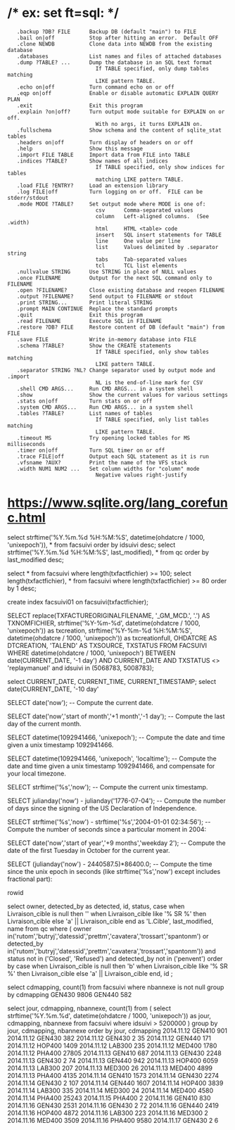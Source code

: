 # /* ex: set ft=sql: */

       .backup ?DB? FILE      Backup DB (default "main") to FILE
       .bail on|off           Stop after hitting an error.  Default OFF
       .clone NEWDB           Clone data into NEWDB from the existing database
       .databases             List names and files of attached databases
       .dump ?TABLE? ...      Dump the database in an SQL text format
                                If TABLE specified, only dump tables matching
                                LIKE pattern TABLE.
       .echo on|off           Turn command echo on or off
       .eqp on|off            Enable or disable automatic EXPLAIN QUERY PLAN
       .exit                  Exit this program
       .explain ?on|off?      Turn output mode suitable for EXPLAIN on or off.
                                With no args, it turns EXPLAIN on.
       .fullschema            Show schema and the content of sqlite_stat tables
       .headers on|off        Turn display of headers on or off
       .help                  Show this message
       .import FILE TABLE     Import data from FILE into TABLE
       .indices ?TABLE?       Show names of all indices
                                If TABLE specified, only show indices for tables
                                matching LIKE pattern TABLE.
       .load FILE ?ENTRY?     Load an extension library
       .log FILE|off          Turn logging on or off.  FILE can be stderr/stdout
       .mode MODE ?TABLE?     Set output mode where MODE is one of:
                                csv      Comma-separated values
                                column   Left-aligned columns.  (See .width)
                                html     HTML <table> code
                                insert   SQL insert statements for TABLE
                                line     One value per line
                                list     Values delimited by .separator string
                                tabs     Tab-separated values
                                tcl      TCL list elements
       .nullvalue STRING      Use STRING in place of NULL values
       .once FILENAME         Output for the next SQL command only to FILENAME
       .open ?FILENAME?       Close existing database and reopen FILENAME
       .output ?FILENAME?     Send output to FILENAME or stdout
       .print STRING...       Print literal STRING
       .prompt MAIN CONTINUE  Replace the standard prompts
       .quit                  Exit this program
       .read FILENAME         Execute SQL in FILENAME
       .restore ?DB? FILE     Restore content of DB (default "main") from FILE
       .save FILE             Write in-memory database into FILE
       .schema ?TABLE?        Show the CREATE statements
                                If TABLE specified, only show tables matching
                                LIKE pattern TABLE.
       .separator STRING ?NL? Change separator used by output mode and .import
                                NL is the end-of-line mark for CSV
       .shell CMD ARGS...     Run CMD ARGS... in a system shell
       .show                  Show the current values for various settings
       .stats on|off          Turn stats on or off
       .system CMD ARGS...    Run CMD ARGS... in a system shell
       .tables ?TABLE?        List names of tables
                                If TABLE specified, only list tables matching
                                LIKE pattern TABLE.
       .timeout MS            Try opening locked tables for MS milliseconds
       .timer on|off          Turn SQL timer on or off
       .trace FILE|off        Output each SQL statement as it is run
       .vfsname ?AUX?         Print the name of the VFS stack
       .width NUM1 NUM2 ...   Set column widths for "column" mode
                                Negative values right-justify


# https://www.sqlite.org/lang_corefunc.html

select strftime('%Y.%m.%d %H:%M:%S', datetime(ohdatcre / 1000, 'unixepoch')), * from facsuivi order by idsuivi desc;
select strftime('%Y.%m.%d %H:%M:%S', last_modified), * from qc order by last_modified desc;

select * from facsuivi where length(txfactfichier) >= 100;
select length(txfactfichier), * from facsuivi where length(txfactfichier) >= 80 order by 1 desc;

create index facsuivi01 on facsuivi(txfactfichier);


SELECT replace(TXFACTUREORIGINALFILENAME, '_GM_MCD.', '.') AS TXNOMFICHIER, 
strftime('%Y-%m-%d', datetime(ohdatcre / 1000, 'unixepoch')) as txcreation,
strftime('%Y-%m-%d %H:%M:%S', datetime(ohdatcre / 1000, 'unixepoch')) as txcreationfull,
OHDATCRE AS DTCREATION, 
'TALEND' AS TXSOURCE, 
TXSTATUS
FROM FACSUIVI  
WHERE datetime(ohdatcre / 1000, 'unixepoch') BETWEEN  date(CURRENT_DATE, '-1 day')  AND CURRENT_DATE AND TXSTATUS <> 'replaymanuel'
and idsuivi in (5068783, 5008783);

select CURRENT_DATE, CURRENT_TIME, CURRENT_TIMESTAMP;
select date(CURRENT_DATE, '-10 day'

SELECT date('now'); -- Compute the current date.

SELECT date('now','start of month','+1 month','-1 day'); -- Compute the last day of the current month.

SELECT datetime(1092941466, 'unixepoch'); -- Compute the date and time given a unix timestamp 1092941466.

SELECT datetime(1092941466, 'unixepoch', 'localtime'); -- Compute the date and time given a unix timestamp 1092941466, and compensate for your local timezone.

SELECT strftime('%s','now'); -- Compute the current unix timestamp.

SELECT julianday('now') - julianday('1776-07-04'); -- Compute the number of days since the signing of the US Declaration of Independence.

SELECT strftime('%s','now') - strftime('%s','2004-01-01 02:34:56'); -- Compute the number of seconds since a particular moment in 2004:

SELECT date('now','start of year','+9 months','weekday 2'); -- Compute the date of the first Tuesday in October for the current year.

SELECT (julianday('now') - 2440587.5)*86400.0; -- Compute the time since the unix epoch in seconds (like strftime('%s','now') except includes fractional part):


rowid

select owner, detected_by as detected, id, status, case when Livraison_cible is null then '' when Livraison_cible like '% SR %' then Livraison_cible else 'a' || Livraison_cible end as 'L.Cible', last_modified, name from qc
where
(      owner in('rutom','butryj','datessid','prettm','cavatera','trossart','spantonm') or
detected_by  in('rutom','butryj','datessid','prettm','cavatera','trossart','spantonm'))
and status not in ('Closed', 'Refused')
and detected_by not in ('penvent')
order by 
case when Livraison_cible is null then 'b' when Livraison_cible like '% SR %' then Livraison_cible else 'a' || Livraison_cible end,
id
;


select cdmapping, count(1) from facsuivi where nbannexe is not null group by cdmapping
GEN430	9806
GEN440	582




select jour, cdmapping, nbannexe, count(1) from (
select strftime('%Y.%m.%d', datetime(ohdatcre / 1000, 'unixepoch')) as jour, cdmapping, nbannexe  from facsuivi where idsuivi > 5200000
) group by jour, cdmapping, nbannexe
order by jour, cdmapping
2014.11.12 	 GEN410 	 <null> 	 901
2014.11.12 	 GEN430 	 <null> 	 382
2014.11.12 	 GEN430 	 2      	 35
2014.11.12 	 GEN440 	 <null> 	 171
2014.11.12 	 HOP400 	 <null> 	 1409
2014.11.12 	 LAB300 	 <null> 	 235
2014.11.12 	 MED400 	 <null> 	 1780
2014.11.12 	 PHA400 	 <null> 	 27805
2014.11.13 	 GEN410 	 <null> 	 687
2014.11.13 	 GEN430 	 <null> 	 2248
2014.11.13 	 GEN430 	 2      	 74
2014.11.13 	 GEN440 	 <null> 	 942
2014.11.13 	 HOP400 	 <null> 	 6059
2014.11.13 	 LAB300 	 <null> 	 207
2014.11.13 	 MED300 	 <null> 	 26
2014.11.13 	 MED400 	 <null> 	 4899
2014.11.13 	 PHA400 	 <null> 	 4135
2014.11.14 	 GEN410 	 <null> 	 1573
2014.11.14 	 GEN430 	 <null> 	 2274
2014.11.14 	 GEN430 	 2      	 107
2014.11.14 	 GEN440 	 <null> 	 1607
2014.11.14 	 HOP400 	 <null> 	 3839
2014.11.14 	 LAB300 	 <null> 	 335
2014.11.14 	 MED300 	 <null> 	 24
2014.11.14 	 MED400 	 <null> 	 4580
2014.11.14 	 PHA400 	 <null> 	 25243
2014.11.15 	 PHA400 	 <null> 	 2
2014.11.16 	 GEN410 	 <null> 	 830
2014.11.16 	 GEN430 	 <null> 	 2531
2014.11.16 	 GEN430 	 2      	 72
2014.11.16 	 GEN440 	 <null> 	 2419
2014.11.16 	 HOP400 	 <null> 	 4872
2014.11.16 	 LAB300 	 <null> 	 223
2014.11.16 	 MED300 	 <null> 	 2
2014.11.16 	 MED400 	 <null> 	 3509
2014.11.16 	 PHA400 	 <null> 	 9580
2014.11.17 	 GEN430 	 2      	 6
